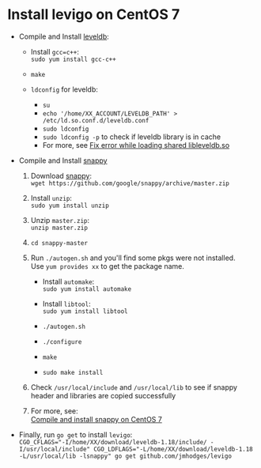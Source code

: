 
# Install levigo on CentOS 7

* Compile and Install [leveldb](https://github.com/google/leveldb):  
   * Install `gcc=c++`:  
     `sudo yum install gcc-c++`
   * `make`

   * `ldconfig` for leveldb:  
     * `su`
     * `echo '/home/XX_ACCOUNT/LEVELDB_PATH' > /etc/ld.so.conf.d/leveldb.conf`
     * `sudo ldconfig`
     * `sudo ldconfig -p` to check if leveldb library is in cache
     * For more, see [Fix error while loading shared libleveldb.so](./Fix_error_while_loading_shared_libraries_libleveldb.so.1.md)

* Compile and Install [snappy](https://github.com/google/snappy)
  1. Download [snappy](https://github.com/google/snappy):  
     `wget https://github.com/google/snappy/archive/master.zip`

  2. Install `unzip`:  
     `sudo yum install unzip`

  3. Unzip `master.zip`:  
     `unzip master.zip`

  4. `cd snappy-master`

  5. Run `./autogen.sh` and you'll find some pkgs were not installed.  
     Use `yum provides xx` to get the package name.

     * Install `automake`:  
       `sudo yum install automake`

     * Install `libtool`:  
       `sudo yum install libtool`

     * `./autogen.sh`
     * `./configure`
     * `make`
     * `sudo make install`

  6. Check `/usr/local/include` and `/usr/local/lib` to see if snappy header and libraries are copied successfully  

  7. For more, see:  
  [Compile and install snappy on CentOS 7](Compile_and_install_snappy_on_CentOS_7.md)

* Finally, run `go get` to install `levigo`:  
`CGO_CFLAGS="-I/home/XX/download/leveldb-1.18/include/ -I/usr/local/include" CGO_LDFLAGS="-L/home/XX/download/leveldb-1.18 -L/usr/local/lib -lsnappy" go get github.com/jmhodges/levigo`